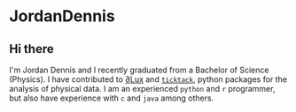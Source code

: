 # JordanDennis

## Hi there

I'm Jordan Dennis and I recently graduated from a Bachelor of Science (Physics). I have contributed to [$\partial$Lux](https://louisdesdoigts.github.io/dLux/) and [`ticktack`](https://sharmallama.github.io/ticktack/), python packages for the analysis of physical data. I am an experienced `python` and `r` programmer, but also have experience with `c` and `java` among others.
